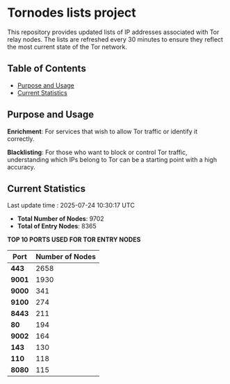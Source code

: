 # Tornodes lists project

This repository provides updated lists of IP addresses associated with Tor relay nodes. The lists are refreshed every 30 minutes to ensure they reflect the most current state of the Tor network.

## Table of Contents

- [Purpose and Usage](#purpose-and-usage)
- [Current Statistics](#current-statistics)


## Purpose and Usage

**Enrichment**: For services that wish to allow Tor traffic or identify it correctly.

**Blacklisting**: For those who want to block or control Tor traffic, understanding which IPs belong to Tor can be a starting point with a high accuracy.

## Current Statistics

Last update time : 2025-07-24 10:30:17 UTC

- **Total Number of Nodes**: 9702
- **Total of Entry Nodes**: 8365

**TOP 10 PORTS USED FOR TOR ENTRY NODES**

| **Port** | **Number of Nodes** |
|------|-----------------|
| **443**   | 2658  |
| **9001**   | 1930  |
| **9000**   | 341  |
| **9100**   | 274  |
| **8443**   | 211  |
| **80**   | 194  |
| **9002**   | 164  |
| **143**   | 130  |
| **110**   | 118  |
| **8080**   | 115  |

